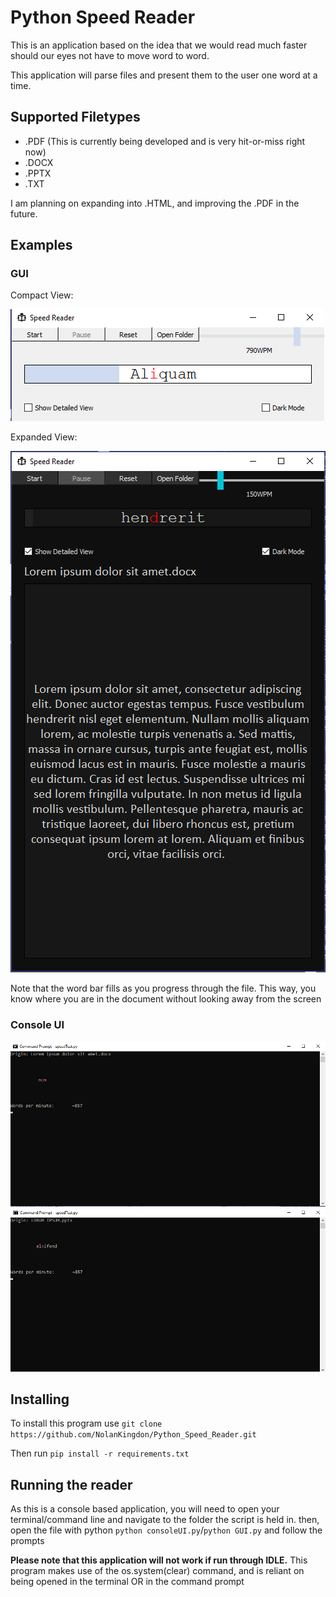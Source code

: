 # Python Speed Reader

This is an application based on the idea that we would read much faster should
our eyes not have to move word to word.

This application will parse files and present them to the user one word at a time.

## Supported Filetypes

- .PDF (This is currently being developed and is very hit-or-miss right now)
- .DOCX
- .PPTX
- .TXT

I am planning on expanding into .HTML, and improving the .PDF in the future.

## Examples

### GUI

Compact View:

![Speed Reader GUI](https://github.com/NolanKingdon/Python_Speed_Reader/blob/master/imgs/compact.PNG "Compact Screen Reader")

Expanded View:
    
![Speed Reader Darkmode Expanded](https://github.com/NolanKingdon/Python_Speed_Reader/blob/master/imgs/darkModeGUI.PNG "Dark Mode Expanded")

Note that the word bar fills as you progress through the file. This way, you know where you are in the document without looking away from the screen

### Console UI
![Speed Reader in Action](https://github.com/NolanKingdon/Python_Speed_Reader/blob/master/imgs/sample.PNG "Example of the Reader running")
![Speed Reader in Action](https://github.com/NolanKingdon/Python_Speed_Reader/blob/master/imgs/sample2.PNG "")

## Installing

To install this program use `git clone https://github.com/NolanKingdon/Python_Speed_Reader.git`

Then run `pip install -r requirements.txt`

## Running the reader

As this is a console based application, you will need to open your terminal/command line and navigate to the folder
the script is held in. then, open the file with python `python consoleUI.py`/`python GUI.py` and follow the prompts

**Please note that this application will not work if run through IDLE.** This program makes use of the os.system(clear) command,
and is reliant on being opened in the terminal OR in the command prompt

